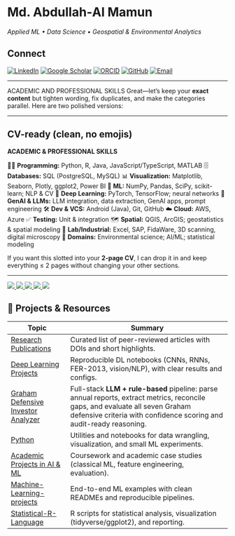 # Md. Abdullah‑Al Mamun

*Applied ML • Data Science • Geospatial & Environmental Analytics*

## Connect
[![LinkedIn](https://img.shields.io/badge/LinkedIn-Profile-0A66C2?logo=linkedin&logoColor=white)](https://www.linkedin.com/in/md-abdullah-al-mamun-a23416b8/)
[![Google Scholar](https://img.shields.io/badge/Google%20Scholar-Profile-4285F4?logo=google-scholar&logoColor=white)](https://scholar.google.com/citations?user=6iTitIQAAAAJ&hl=en&authuser=1)
[![ORCID](https://img.shields.io/badge/ORCID-0009--0001--6749--9171-A6CE39?logo=orcid&logoColor=white)](https://orcid.org/0009-0001-6749-9171)
[![GitHub](https://img.shields.io/badge/GitHub-Abdullah--TU-181717?logo=github&logoColor=white)](https://github.com/Abdullah-TU)
[![Email](https://img.shields.io/badge/Email-md.abdullah.al.mamun.tu%40gmail.com-EA4335?logo=gmail&logoColor=white)](mailto:md.abdullah.al.mamun.tu@gmail.com)

---

 ACADEMIC AND PROFESSIONAL SKILLS
Great—let’s keep your **exact content** but tighten wording, fix duplicates, and make the categories parallel. Here are two polished versions:

---

## CV-ready (clean, no emojis)

**ACADEMIC & PROFESSIONAL SKILLS**

👨‍💻 **Programming:** Python, R, Java, JavaScript/TypeScript, MATLAB
🗄️ **Databases:** SQL (PostgreSQL, MySQL)
📊 **Visualization:** Matplotlib, Seaborn, Plotly, ggplot2, Power BI
🤖 **ML:** NumPy, Pandas, SciPy, scikit-learn; NLP & CV
🧠 **Deep Learning:** PyTorch, TensorFlow; neural networks
🧪 **GenAI & LLMs:** LLM integration, data extraction, GenAI apps, prompt engineering
🛠️ **Dev & VCS:** Android (Java), Git, GitHub
☁️ **Cloud:** AWS, Azure
✅ **Testing:** Unit & integration
🗺️ **Spatial:** QGIS, ArcGIS; geostatistics & spatial modeling
🧪 **Lab/Industrial:** Excel, SAP, FidaWare, 3D scanning, digital microscopy
🔬 **Domains:** Environmental science; AI/ML; statistical modeling

If you want this slotted into your **2-page CV**, I can drop it in and keep everything ≤ 2 pages without changing your other sections.

---
<p align="left">
  <a href="https://www.linkedin.com/in/md-abdullah-al-mamun-a23416b8/" target="_blank">
    <img src="https://img.shields.io/badge/LinkedIn-?logo=linkedin&logoColor=white&color=0A66C2&style=flat" />
  </a>
  <a href="https://scholar.google.com/citations?user=6iTitIQAAAAJ&hl=en&authuser=1" target="_blank">
    <img src="https://img.shields.io/badge/Google%20Scholar-?logo=googlescholar&logoColor=white&color=4285F4&style=flat" />
  </a>
  <a href="https://orcid.org/0009-0001-6749-9171" target="_blank">
    <img src="https://img.shields.io/badge/ORCID-?logo=orcid&logoColor=white&color=A6CE39&style=flat" />
  </a>
  <a href="https://github.com/Abdullah-TU" target="_blank">
    <img src="https://img.shields.io/badge/GitHub-?logo=github&logoColor=white&color=181717&style=flat" />
  </a>
  <a href="mailto:md.abdullah.al.mamun.tu@gmail.com">
    <img src="https://img.shields.io/badge/Email-?logo=gmail&logoColor=white&color=EA4335&style=flat" />
  </a>
</p>


## 📁 Projects & Resources

| Topic | Summary |
|---|---|
| [Research Publications](https://github.com/Abdullah-TU/Research-Publications) | Curated list of peer-reviewed articles with DOIs and short highlights. |
| [Deep Learning Projects](https://github.com/Abdullah-TU/Deep-Learning-Projects) | Reproducible DL notebooks (CNNs, RNNs, FER-2013, vision/NLP), with clear results and configs. |
| [Graham Defensive Investor Analyzer](https://github.com/Abdullah-TU/Graham-Defensive-Investor-Analyzer) | Full-stack **LLM + rule-based** pipeline: parse annual reports, extract metrics, reconcile gaps, and evaluate all seven Graham defensive criteria with confidence scoring and audit-ready reasoning. |
| [Python](https://github.com/Abdullah-TU/Python) | Utilities and notebooks for data wrangling, visualization, and small ML experiments. |
| [Academic Projects in AI & ML](https://github.com/Abdullah-TU/Academic-Projects-in-AI-and-ML) | Coursework and academic case studies (classical ML, feature engineering, evaluation). |
| [Machine-Learning-projects](https://github.com/Abdullah-TU/Machine-Learning-projects) | End-to-end ML examples with clean READMEs and reproducible pipelines. |
| [Statistical-R-Language](https://github.com/Abdullah-TU/Statistical-R-Language) | R scripts for statistical analysis, visualization (tidyverse/ggplot2), and reporting. |

